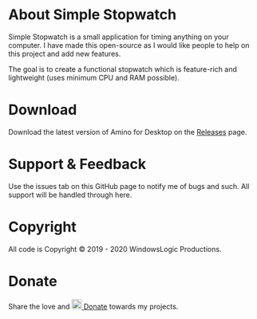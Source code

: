 # About Simple Stopwatch
Simple Stopwatch is a small application for timing anything on your computer. I have made this open-source as I would like people to help on this project and add new features.

The goal is to create a functional stopwatch which is feature-rich and lightweight (uses minimum CPU and RAM possible).

# Download

Download the latest version of Amino for Desktop on the [Releases](https://github.com/windowslogic/simple-stopwatch/releases) page.

# Support & Feedback

Use the issues tab on this GitHub page to notify me of bugs and such. All support will be handled through here.

# Copyright
All code is Copyright © 2019 - 2020 WindowsLogic Productions.

# Donate
Share the love and <a href="https://paypal.me/windowslogic"><img width="20" height=auto alt="Donate" src="https://windowslogic.co.uk/img/donate.png"> Donate</a> towards my projects.
